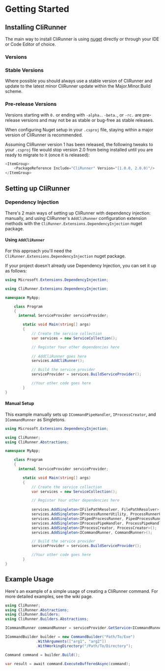 # Getting Started

## Installing CliRunner
The main way to install CliRunner is using [nuget](https://www.nuget.org/packages/CliRunner/) directly or through your IDE or Code Editor of choice.

### Versions

### Stable Versions
Where possible you should always use a stable version of CliRunner and update to the latest minor CliRunner update within the Major.Minor.Build scheme.

### Pre-release Versions
Versions starting with ``0.`` or ending with ``-alpha.``. ``-beta.``, or ``-rc.`` are pre-release versions and may not be as stable or bug-free as stable releases. 

When configuring Nuget setup in your ``.csproj`` file, staying within a major version of CliRunner is recommended.

Assuming CliRunner version 1 has been released, the following tweaks to your ``.csproj`` file would stop version 2.0 from being installed until you are ready to migrate to it (once it is released):
```csharp
<ItemGroup>
    <PackageReference Include="CliRunner" Version="[1.0.0, 2.0.0)"/>
</ItemGroup>
```

## Setting up CliRunner

### Dependency Injection 
There's 2 main ways of setting up CliRunner with dependency injection: manually, and using CliRunner's ``AddCliRunner`` configuration extension methods with the ``CliRunner.Extensions.DependencyInjection`` nuget package.

#### Using ``AddCliRunner``
For this approach you'll need the ``CliRunner.Extensions.DependencyInjection`` nuget package.

If your project doesn't already use Dependency Injection, you can set it up as follows:

```csharp
using Microsoft.Extensions.DependencyInjection;

using CliRunner.Extensions.DependencyInjection;

namespace MyApp;

    class Program
    {
      internal ServiceProvider serviceProvider;

        static void Main(string[] args)
        {
            // Create the service collection
            var services = new ServiceCollection();

            // Register Your other dependencies here
            
            // AddCliRunner goes here
            services.AddCliRunner();

            // Build the service provider
            serviceProvider = services.BuildServiceProvider();

            //Your other code goes here
        }
}
```

#### Manual Setup
This example manually sets up ``ICommandPipeHandler``, ``IProcessCreator``, and ``ICommandRunner`` as Singletons.

```csharp
using Microsoft.Extensions.DependencyInjection;

using CliRunner;
using CliRunner.Abstractions;

namespace MyApp;

    class Program
    {
      internal ServiceProvider serviceProvider;

        static void Main(string[] args)
        {
            // Create the service collection
            var services = new ServiceCollection();

            // Register Your other dependencies here
            
            services.AddSingleton<IFilePathResolver, FilePathResolver>();
            services.AddSingleton<IProcessRunnerUtility, ProcessRunnerUtility>();
            services.AddSingleton<IPipedProcessRunner, PipedProcessRunner>();
            services.AddSingleton<IProcessPipeHandler, ProcessPipeHandler>();
            services.AddSingleton<IProcessCreator, ProcessCreator>();
            services.AddSingleton<ICommandRunner, CommandRunner>();

            // Build the service provider
            serviceProvider = services.BuildServiceProvider();

            //Your other code goes here
        }
}
```

## Example Usage
Here's an example of a simple usage of creating a CliRunner command. For more detailed examples, see the wiki page.

```csharp
using CliRunner;
using CliRunner.Abstractions;
using CliRunner.Builders;
using CliRunner.Builders.Abstractions;

ICommandRunner commandRunner = serviceProvider.GetService<ICommandRunner>();

ICommandBuilder builder = new CommandBuilder("Path/To/Exe")
              .WithArguments(["arg1", "arg2"])
              .WithWorkingDirectory("/Path/To/Directory");

Command command = builder.Build();

var result = await command.ExecuteBufferedAsync(command);
```